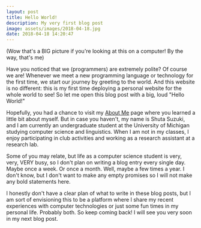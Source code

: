 ```yaml
---
layout: post
title: Hello World!
description: My very first blog post
image: assets/images/2018-04-18.jpg
date: 2018-04-18 14:20:47
---
```


(Wow that's a BIG picture if you're looking at this on a computer! By the way, that's me)

Have you noticed that we (programmers) are extremely polite? Of course we are! Whenever we meet a new programming language or technology for the first time, we start our journey by greeting to the world. And this website is no different: this is my first time deploying a personal website for the whole world to see! So let me open this blog post with a big, loud "Hello World!"

Hopefully, you had a chance to visit my [About Me](about_me.html) page where you learned a little bit about myself. But in case you haven't, my name is Shuta Suzuki, and I am currently an undergraduate student at the University of Michigan studying computer science and linguistics. When I am not in my classes, I enjoy participating in club activities and working as a research assistant at a research lab.

Some of you may relate, but life as a computer science student is very, very, VERY busy, so I don't plan on writing a blog entry every single day. Maybe once a week. Or once a month. Well, maybe a few times a year. I don't know, but I don't want to make any empty promises so I will not make any bold statements here.

I honestly don't have a clear plan of what to write in these blog posts, but I am sort of envisioning this to be a platform where I share my recent experiences with computer technologies or just some fun times in my personal life. Probably both. So keep coming back! I will see you very soon in my next blog post.